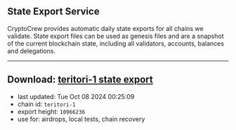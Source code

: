 ## State Export Service
CryptoCrew provides automatic daily state exports for all chains we validate. State export files can be used as genesis files and are a snapshot of the current blockchain state, including all validators, accounts, balances and delegations.

---
**Download: [teritori-1 state export](https://dl-eu2.ccvalidators.com/SERVICE/teritori/teritori-1_export_10966236.json)**
---

- last updated: Tue Oct 08 2024 00:25:09
- chain id: `teritori-1`
- export height: `10966236`
- use for: airdrops, local tests, chain recovery
